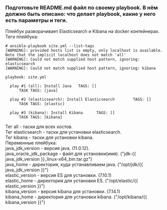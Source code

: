 ### Подготовьте README.md файл по своему playbook. В нём должно быть описано: что делает playbook, какие у него есть параметры и теги.  
Плейбук разворачивает Elasticsearch и Kibana на docker контейнерах.  
Теги плейбука:
```
# ansible-playbook site.yml --list-tags
[WARNING]: provided hosts list is empty, only localhost is available. Note that the implicit localhost does not match 'all'
[WARNING]: Could not match supplied host pattern, ignoring: elasticsearch
[WARNING]: Could not match supplied host pattern, ignoring: kibana

playbook: site.yml

  play #1 (all): Install Java   TAGS: []
      TASK TAGS: [java]

  play #2 (elasticsearch): Install Elasticsearch        TAGS: []
      TASK TAGS: [elastic]

  play #3 (kibana): Install Kibana      TAGS: []
      TASK TAGS: [kibana]
  ```
  Тег all - таски для всех хостов.  
  Тег elasticsearch - таски для установки elasticsearch.  
  Тег kibana - таски для установки kibana.  
  Переменные плейбука:  
  java_jdk_version - версия java. (11.0.12).   
  java_oracle_jdk_package - файл для установки(имя). ("jdk-{{ java_jdk_version }}_linux-x64_bin.tar.gz")  
  java_home - директория, куда устанавливаем java. ("/opt/jdk/{{ java_jdk_version }}")  
  elastic_version - версия ES для установки. (7.10.1)  
  elastic_home - директория для установки ES. ("/opt/elastic/{{ elastic_version }}")  
  kibana_version - версия kibana для установки. (7.14.1)  
  kibana_home - директория для установки kibana. ("/opt/kibana/{{ kibana_version }}")  
  
